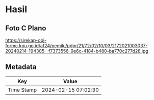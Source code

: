 # Hasil

## Foto C Plano

https://sirekap-obj-formc.kpu.go.id/af24/pemilu/pdpr/21/72/02/10/03/2172021003037-20240214-194305--f7373556-9e6c-4184-b480-ba770c277d28.jpg


## Metadata

| Key        | Value               |
| ---------- | ------------------- |
| Time Stamp | 2024-02-15 07:02:30 |



